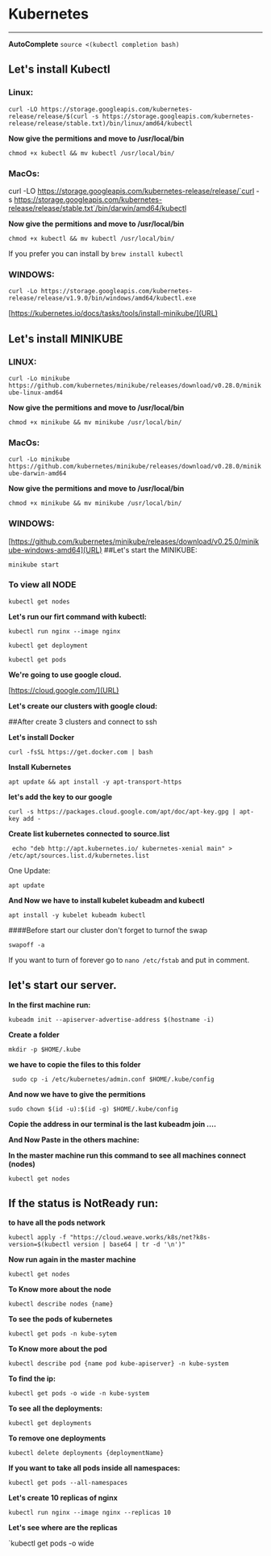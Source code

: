 # Kubernetes
---

**AutoComplete** `source <(kubectl completion bash)`

## Let's install Kubectl

### Linux:

 `curl -LO https://storage.googleapis.com/kubernetes-release/release/$(curl -s https://storage.googleapis.com/kubernetes-release/release/stable.txt)/bin/linux/amd64/kubectl`

**Now give the permitions and move to /usr/local/bin**

`chmod +x kubectl && mv kubectl /usr/local/bin/`

### MacOs:

curl -LO https://storage.googleapis.com/kubernetes-release/release/`curl -s https://storage.googleapis.com/kubernetes-release/release/stable.txt`/bin/darwin/amd64/kubectl

**Now give the permitions and move to /usr/local/bin**

`chmod +x kubectl && mv kubectl /usr/local/bin/`

If you prefer you can install by `brew install kubectl`

### WINDOWS:

`curl -Lo https://storage.googleapis.com/kubernetes-release/release/v1.9.0/bin/windows/amd64/kubectl.exe`


[https://kubernetes.io/docs/tasks/tools/install-minikube/](URL)

## Let's install MINIKUBE

### LINUX:

`curl -Lo minikube https://github.com/kubernetes/minikube/releases/download/v0.28.0/minikube-linux-amd64`

**Now give the permitions and move to /usr/local/bin**

`chmod +x minikube && mv minikube /usr/local/bin/`

### MacOs:

`curl -Lo minikube https://github.com/kubernetes/minikube/releases/download/v0.28.0/minikube-darwin-amd64`

**Now give the permitions and move to /usr/local/bin**

 `chmod +x minikube && mv minikube /usr/local/bin/`


### WINDOWS:

[https://github.com/kubernetes/minikube/releases/download/v0.25.0/minikube-windows-amd64](URL)
##Let's start the MINIKUBE:

`minikube start`

### To view all NODE

`kubectl get nodes`

**Let's run our firt command with kubectl:**

`kubectl run nginx --image nginx`

`kubectl get deployment`

`kubectl get pods`



**We're going to use google cloud.**

[https://cloud.google.com/](URL)

**Let's create our clusters with google cloud:**

##After create 3 clusters and connect to ssh

**Let's install Docker**

`curl -fsSL https://get.docker.com | bash`

**Install Kubernetes**

`apt update && apt install -y apt-transport-https`

**let's add the key to our  google**

`curl -s https://packages.cloud.google.com/apt/doc/apt-key.gpg | apt-key add -`



**Create list kubernetes connected to source.list**

` echo "deb http://apt.kubernetes.io/ kubernetes-xenial main" > /etc/apt/sources.list.d/kubernetes.list`


One Update:

`apt update`

**And Now we have to install kubelet kubeadm and kubectl**

`apt install -y kubelet kubeadm kubectl`

####Before start our cluster don't forget to  turnof the swap

`swapoff -a`

If you want to  turn of forever  go to `nano /etc/fstab` and
put in comment.

## let's start our server.

**In the first machine run:**

`kubeadm init --apiserver-advertise-address $(hostname -i)`

**Create a folder**

`mkdir -p $HOME/.kube`

**we have to copie the files to this folder**

` sudo cp -i /etc/kubernetes/admin.conf $HOME/.kube/config`

**And now we have to give the permitions**

`sudo chown $(id -u):$(id -g) $HOME/.kube/config`

**Copie the address in our terminal is the last kubeadm join ....**

**And Now Paste in the others machine:**

**In the master machine run this command to see all machines connect (nodes)**



`kubectl get nodes`

## If the status is NotReady run:

**to have all the pods network**

`kubectl apply -f "https://cloud.weave.works/k8s/net?k8s-version=$(kubectl version | base64 | tr -d '\n')"`


**Now run again in the master machine**

`kubectl get nodes`

**To Know more about the node**

`kubectl describe nodes {name}`

**To see the pods of kubernetes**

`kubectl get pods -n kube-sytem`

**To Know more about the pod**

`kubectl describe pod {name pod kube-apiserver} -n kube-system`

**To find the ip:**

`kubectl get pods -o wide -n kube-system`

**To see all the deployments:**

`kubectl get deployments`

**To remove one deployments**

`kubectl delete deployments {deploymentName}`

**If you want to take all pods inside all namespaces:**

`kubectl get pods --all-namespaces`

**Let's create 10 replicas of nginx**

`kubectl run nginx --image nginx --replicas 10`

**Let's see where are the replicas**

`kubectl get pods -o wide








